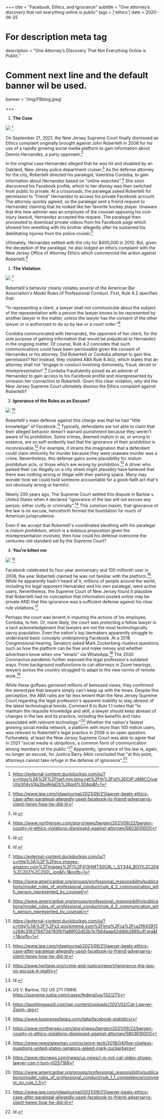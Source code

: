 +++
title = "Facebook, Ethics, and Ignorance"
subtitle = "One attorney’s discovery that not everything online is public"
tags = ['ethics']
date = 2020-06-25

# For description meta tag
description = "One Attorney’s Discovery That Not Everything Online is Public."

# Comment next line and the default banner wil be used.
banner = '/img/FBblog.jpeg'

+++

1.  **The Case**

 
![](/img/fb.jpeg) [^1] 

On September 21, 2021, the New Jersey Supreme Court finally dismissed an
Ethics complaint originally brought against John Robertelli in 2008 for
his use of a rapidly growing social media platform to gain information
about Dennis Hernandez, a party opponent.[^2]

In the original case Hernandez alleged that he was hit and disabled by
an Oakland, New Jersey police department cruiser.[^3] As the defense
attorney for the city, Robertelli directed his paralegal, Valentina
Cordoba, to gain information about Hernandez based on "online
searches".[^4] She soon discovered his Facebook profile, which to her
dismay was then switched from public to private. At a crossroads, the
paralegal asked Robertelli for permission to "friend" Hernandez to
access his private Facebook account. The attorney quickly agreed, so the
paralegal sent a friend request to Hernandez claiming that he looked
like her favorite hockey player. Unaware that this new admirer was an
employee of the counsel opposing his civil-injury lawsuit, Hernandez
accepted the request. The paralegal then proceeded to download private
videos from his Facebook page which showed him wrestling with his
brother allegedly after he sustained his debilitating injuries from the
police cruiser.[^5]

Ultimately, Hernandez settled with the city for \$400,000 in 2010. But,
given the deception of the paralegal, he also lodged an ethics complaint
with the New Jersey Office of Attorney Ethics which commenced the action
against Robertelli.[^6]

1.  **The Violation**

![](/img/violation.jpeg) [^7] 


Robertelli's behavior clearly violates several of the American Bar
Association's Model Rules of Professional Conduct. First, Rule 4.2
specifies that:

"In representing a client, a lawyer shall not communicate about the
subject of the representation with a person the lawyer knows to be
represented by another lawyer in the matter, unless the lawyer has the
consent of the other lawyer or is authorized to do so by law or a court
order."[^8]

Cordoba communicated with Hernandez, the opponent of her client, for the
sole purpose of gaining information that would be prejudicial to
Hernandez in the ongoing matter. Of course, Rule 4.2 concedes that such
communications could have been permissible given the consent of
Hernandez or his attorney. Did Robertelli or Cordoba attempt to gain
this permission? No! Instead, they violated ABA Rule 8.4(c), which
states that an attorney shall not "engage in conduct involving
dishonesty, fraud, deceit or misrepresentation".[^9] Cordoba
fraudulently posed as an admirer of Hernandez to gain access to his
Facebook profile and misrepresented by omission her connection to
Robertelli. Given this clear violation, why did the New Jersey Supreme
Court ultimately dismiss the Ethics complaint against Robertelli?

3.  **Ignorance of the Rules as an Excuse?**

![](/img/excuse.jpeg) [^10] 


Robertelli's main defense against this charge was that he had "little
knowledge" of Facebook.[^11] Typically, defendants are not able to claim
that their alleged behavior doesn't warrant punishment because they
weren't aware of its prohibition. Some crimes, deemed *malum in se*, or
wrong in essence, are so self-evidently bad that the ignorance of their
prohibition is inconceivable.[^12] For example, it strains the
imagination that a defendant could claim immunity for murder because
they were unaware murder was a crime. Nevertheless, this defense gains
some plausibility for *malum prohibitum* acts, or those which are wrong
by prohibition.[^13] A driver who parked their car illegally on a city
street might plausibly have believed that there was nothing wrong or
illegal with their parking space. Many may wonder how we could hold
someone accountable for a good-faith act that's not obviously wrong or
harmful.

Nearly 200 years ago, The Supreme Court settled this dispute in Barlow
v. United States when it declared "ignorance of the law will not excuse
any person, either civilly or criminally".[^14] This common maxim, that
ignorance of the law is no excuse, henceforth formed the foundation for
much of American jurisprudence.

Even if we accept that Robertelli's coordinated sleuthing with his
paralegal is *malum prohibitum*, which is a dubious proposition given
the misrepresentation involved, then how could his defense overcome the
centuries-old standard set by the Supreme Court?

4.  **You're kitten me**

![](/img/kitten.jpeg) [^15] 

Facebook celebrated its four-year anniversary and 100 millionth user in
2008, the year Robertelli claimed he was not familiar with the
platform.[^16] While he apparently hadn't heard of it, millions of
people around the world, including his legal opponent Hernandez and his
own paralegal, were active users. Nevertheless, the Supreme Court of New
Jersey found it plausible that Robertelli had no conception that
information posted online may be private AND that this ignorance was a
sufficient defense against his clear rule violations.[^17]

Perhaps the court was lenient in imputing the actions of his employee,
Cordoba, to him. Or, more likely, the court was protecting a fellow
lawyer in a tacit acknowledgement that lawyers are not the most
technologically savvy population. Even the nation's top lawmakers
apparently struggle to understand basic concepts underpinning Facebook.
At a 2018 Congressional hearing, Senators asked Mark Zuckerberg clueless
questions such as how the platform can be free and make money and
whether advertisers know when one "emails" via WhatsApp.[^18] The 2020
Coronavirus pandemic further exposed the legal profession's outdated
ways. From background malfunctions to cat-attorneys in Zoom hearings,
lawyers across the country struggled to adapt to the new norms of remote
work.[^19]

While these guffaws garnered millions of bemused views, they confirmed
the stereotype that lawyers simply can't keep up with the times. Despite
this perception, the ABA rules are far less lenient than the New Jersey
Supreme Court regarding the legal profession's apparent inability to
stay abreast of the latest technological trends. Comment 8 to Rule 1.1
notes that "to maintain the requisite knowledge and skill, a lawyer
should keep abreast of changes in the law and its practice, including
the benefits and risks associated with *relevant technology*."[^20]
Whether the nation's fastest growing social media network, a platform
with more than 100 million users, was relevant to Robertelli's legal
practice in 2008 is an open question. Fortunately, at least the New
Jersey Supreme Court was able to agree that in 2021 "social media is
ubiquitous, a common form of communication among members of the
public."[^21] Apparently, ignorance of the law is, again, no longer an
excuse, for Justice Barry Albin concluded that "at this point, attorneys
cannot take refuge in the defense of ignorance".[^22]

[^1]: https://external-content.duckduckgo.com/iu/?u=https%3A%2F%2Ftse1.mm.bing.net%2Fth%3Fid%3DOIP.zM8CCnueU0c914yVXp2boAHaD5%26pid%3DApi&f=1

[^2]: https://www.law.com/njlawjournal/2021/09/21/lawyer-beats-ethics-case-after-paralegal-allegedly-used-facebook-to-friend-adversarys-client-heres-how-he-did-it/

[^3]: Id.

[^4]: https://www.northjersey.com/story/news/bergen/2021/09/22/bergen-county-nj-ethics-violations-dismissed-against-attorney/5803610001/

[^5]: Id.

[^6]: Id.

[^7]: https://external-content.duckduckgo.com/iu/?u=http%3A%2F%2Fecx.images-amazon.com%2Fimages%2FI%2F413HMTS0G9L.\_SY344_BO1%2C204%2C203%2C200\_.jpg&f=1&nofb=1

[^8]: https://www.americanbar.org/groups/professional_responsibility/publications/model_rules_of_professional_conduct/rule_4_2_communication_with_person_represented_by_counsel/

[^9]: https://www.americanbar.org/groups/professional_responsibility/publications/model_rules_of_professional_conduct/rule_4_2_communication_with_person_represented_by_counsel/

[^10]: https://external-content.duckduckgo.com/iu/?u=http%3A%2F%2Fs2.quickmeme.com%2Fimg%2Fca%2Fca2f643913c268c3183794734783fb11a88f02d53b7e7b64aaa42ddbb2865c4f.jpg&f=1&nofb=1

[^11]: https://www.law.com/njlawjournal/2021/09/21/lawyer-beats-ethics-case-after-paralegal-allegedly-used-facebook-to-friend-adversarys-client-heres-how-he-did-it/

[^12]: https://www.heritage.org/crime-and-justice/report/ignorance-the-law-no-excuse-it-reality

[^13]: Id.

[^14]: US V. Barlow, 132 US 271 (1889)
    https://supreme.justia.com/cases/federal/us/132/271/

[^15]: https://laughingsquid.com/wp-content/uploads/2021/02/Cat-Lawyer-Zoom-.jpg

[^16]: https://www.businessofapps.com/data/facebook-statistics/

[^17]: https://www.northjersey.com/story/news/bergen/2021/09/22/bergen-county-nj-ethics-violations-dismissed-against-attorney/5803610001/

[^18]: https://www.newstatesman.com/science-tech/2018/04/five-clueless-questions-united-states-senators-asked-mark-zuckerberg

[^19]: https://www.nbcnews.com/news/us-news/i-m-not-cat-video-shows-lawyer-can-t-turn-n1257168

[^20]: https://www.americanbar.org/groups/professional_responsibility/publications/model_rules_of_professional_conduct/rule_1_1_competence/comment_on_rule_1_1/

[^21]: https://www.law.com/njlawjournal/2021/09/21/lawyer-beats-ethics-case-after-paralegal-allegedly-used-facebook-to-friend-adversarys-client-heres-how-he-did-it/

[^22]: Id.
